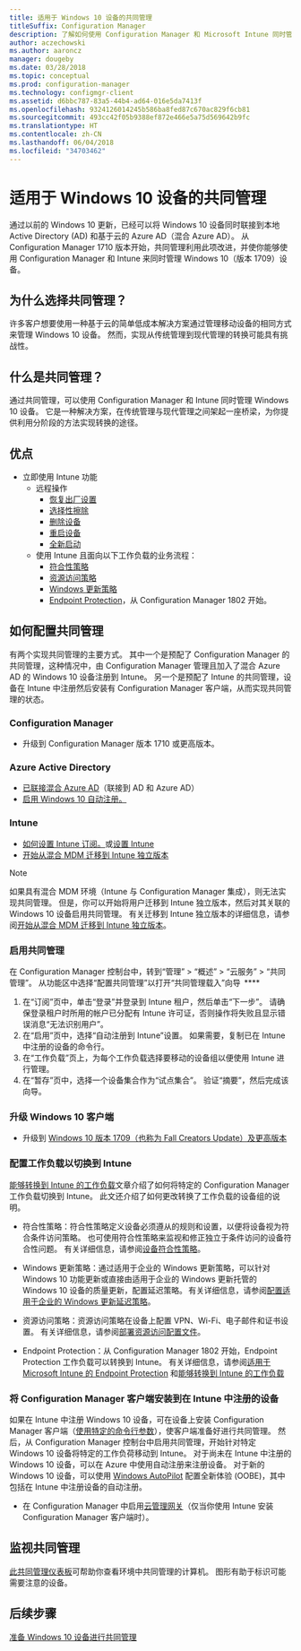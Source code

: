 ```yaml
---
title: 适用于 Windows 10 设备的共同管理
titleSuffix: Configuration Manager
description: 了解如何使用 Configuration Manager 和 Microsoft Intune 同时管理 Windows 10 设备。
author: aczechowski
ms.author: aaroncz
manager: dougeby
ms.date: 03/28/2018
ms.topic: conceptual
ms.prod: configuration-manager
ms.technology: configmgr-client
ms.assetid: d6bbc787-83a5-44b4-ad64-016e5da7413f
ms.openlocfilehash: 9324126014245b586ba8fed87c670ac829f6cb81
ms.sourcegitcommit: 493cc42f05b9388ef872e466e5a75d569642b9fc
ms.translationtype: HT
ms.contentlocale: zh-CN
ms.lasthandoff: 06/04/2018
ms.locfileid: "34703462"
---
```

# <a name="co-management-for-windows-10-devices"></a>适用于 Windows 10 设备的共同管理    
 通过以前的 Windows 10 更新，已经可以将 Windows 10 设备同时联接到本地 Active Directory (AD) 和基于云的 Azure AD（混合 Azure AD）。 从 Configuration Manager 1710 版本开始，共同管理利用此项改进，并使你能够使用 Configuration Manager 和 Intune 来同时管理 Windows 10（版本 1709）设备。 <!-- 1350871 -->
## <a name="why-co-management"></a>为什么选择共同管理？
许多客户想要使用一种基于云的简单低成本解决方案通过管理移动设备的相同方式来管理 Windows 10 设备。 然而，实现从传统管理到现代管理的转换可能具有挑战性。  
## <a name="what-is-co-management"></a>什么是共同管理？
通过共同管理，可以使用 Configuration Manager 和 Intune 同时管理 Windows 10 设备。 它是一种解决方案，在传统管理与现代管理之间架起一座桥梁，为你提供利用分阶段的方法实现转换的途径。

## <a name="benefits"></a>优点 
- 立即使用 Intune 功能 
    - 远程操作
        - [恢复出厂设置](https://docs.microsoft.com/intune/devices-wipe#factory-reset)
        - [选择性擦除](https://docs.microsoft.com/intune/apps-selective-wipe)
        - [删除设备](https://docs.microsoft.com/intune/devices-wipe#delete-devices-from-the-azure-active-directory-portal)
        - [重启设备](https://docs.microsoft.com/intune/device-restart)
        - [全新启动](https://docs.microsoft.com/intune/device-fresh-start)
    - 使用 Intune 且面向以下工作负载的业务流程：
        - [符合性策略](https://docs.microsoft.com/intune/device-compliance-get-started)
        - [资源访问策略](https://docs.microsoft.com/intune/device-profiles)
        - [Windows 更新策略](https://docs.microsoft.com/intune/windows-update-for-business-configure)
        - [Endpoint Protection](https://docs.microsoft.com/en-us/intune/endpoint-protection-windows-10)，从 Configuration Manager 1802 开始。 <!-- 1357365 -->
    
## <a name="how-to-configure-co-management"></a>如何配置共同管理
有两个实现共同管理的主要方式。 其中一个是预配了 Configuration Manager 的共同管理，这种情况中，由 Configuration Manager 管理且加入了混合 Azure AD 的 Windows 10 设备注册到 Intune。 另一个是预配了 Intune 的共同管理，设备在 Intune 中注册然后安装有 Configuration Manager 客户端，从而实现共同管理的状态。

### <a name="configuration-manager"></a>**Configuration Manager**
 -  升级到 Configuration Manager 版本 1710 或更高版本。


### <a name="azure-active-directory"></a>**Azure Active Directory**
  - [已联接混合 Azure AD](https://docs.microsoft.com/azure/active-directory/device-management-hybrid-azuread-joined-devices-setup)（联接到 AD 和 Azure AD）
  - [启用 Windows 10 自动注册。](https://docs.microsoft.com/intune/windows-enroll)


### <a name="intune"></a>**Intune**
 - [如何设置 Intune 订阅。](/sccm/mdm/deploy-use/configure-intune-subscription)或[设置 Intune](/intune/setup-steps)  
 - [开始从混合 MDM 迁移到 Intune 独立版本](/sccm/mdm/deploy-use/migrate-hybridmdm-to-intunesa)  

> [!Note]  
> 如果具有混合 MDM 环境（Intune 与 Configuration Manager 集成），则无法实现共同管理。 但是，你可以开始将用户迁移到 Intune 独立版本，然后对其关联的 Windows 10 设备启用共同管理。 有关迁移到 Intune 独立版本的详细信息，请参阅[开始从混合 MDM 迁移到 Intune 独立版本](/sccm/mdm/deploy-use/migrate-hybridmdm-to-intunesa)。  


### <a name="enable-co-management"></a>启用共同管理 
 在 Configuration Manager 控制台中，转到“管理” > “概述” > “云服务” > “共同管理”。 从功能区中选择“配置共同管理”以打开“共同管理载入”向导  **** 
   
1. 在“订阅”页中，单击“登录”并登录到 Intune 租户，然后单击“下一步”。 请确保登录租户时所用的帐户已分配有 Intune 许可证，否则操作将失败且显示错误消息“无法识别用户”。   
2. 在“启用”页中，选择“自动注册到 Intune”设置。 如果需要，复制已在 Intune 中注册的设备的命令行。 
3. 在“工作负载”页上，为每个工作负载选择要移动的设备组以便使用 Intune 进行管理。
4. 在“暂存”页中，选择一个设备集合作为“试点集合”。 验证“摘要”，然后完成该向导。 

### <a name="upgrade-windows-10-client"></a>升级 Windows 10 客户端
- 升级到 [Windows 10 版本 1709（也称为 Fall Creators Update）及更高版本](/sccm/osd/deploy-use/manage-windows-as-a-service)

### <a name="configure-workloads-to-switch-to-intune"></a>配置工作负载以切换到 Intune 
[能够转换到 Intune 的工作负载](/sccm/core/clients/manage/co-management-switch-workloads#Workloads-able-to-be-transitioned-to-Intune)文章介绍了如何将特定的 Configuration Manager 工作负载切换到 Intune。 此文还介绍了如何更改转换了工作负载的设备组的说明。

- 符合性策略：符合性策略定义设备必须遵从的规则和设置，以便将设备视为符合条件访问策略。 也可使用符合性策略来监视和修正独立于条件访问的设备符合性问题。 有关详细信息，请参阅[设备符合性策略](https://docs.microsoft.com/intune/device-compliance-get-started)。  

- Windows 更新策略：通过适用于企业的 Windows 更新策略，可以针对 Windows 10 功能更新或直接由适用于企业的 Windows 更新托管的 Windows 10 设备的质量更新，配置延迟策略。 有关详细信息，请参阅[配置适用于企业的 Windows 更新延迟策略](https://docs.microsoft.com/intune/windows-update-for-business-configure)。  

- 资源访问策略：资源访问策略在设备上配置 VPN、Wi-Fi、电子邮件和证书设置。 有关详细信息，请参阅[部署资源访问配置文件](https://docs.microsoft.com/intune/device-profiles)。

- Endpoint Protection：从 Configuration Manager 1802 开始，Endpoint Protection 工作负载可以转换到 Intune。 有关详细信息，请参阅[适用于 Microsoft Intune 的 Endpoint Protection](https://docs.microsoft.com/en-us/intune/endpoint-protection-windows-10)<!-- 1357365 --> 和[能够转换到 Intune 的工作负载](/sccm/core/clients/manage/co-management-switch-workloads#Workloads-able-to-be-transitioned-to-Intune)


### <a name="install-configuration-manager-client-to-the-devices-enrolled-in-intune"></a>将 Configuration Manager 客户端安装到在 Intune 中注册的设备
如果在 Intune 中注册 Windows 10 设备，可在设备上安装 Configuration Manager 客户端（[使用特定的命令行参数](/sccm/core/clients/manage/co-management-prepare#command-line-to-install-configuration-manager-client)），使客户端准备好进行共同管理。 然后，从 Configuration Manager 控制台中启用共同管理，开始针对特定 Windows 10 设备将特定的工作负荷移动到 Intune。
对于尚未在 Intune 中注册的 Windows 10 设备，可以在 Azure 中使用自动注册来注册设备。 对于新的 Windows 10 设备，可以使用 [Windows AutoPilot](https://docs.microsoft.com/intune/enrollment-autopilot) 配置全新体验 (OOBE)，其中包括在 Intune 中注册设备的自动注册。
 - 在 Configuration Manager 中启用[云管理网关](/sccm/core/clients/manage/manage-clients-internet#cloud-management-gateway)（仅当你使用 Intune 安装 Configuration Manager 客户端时）。

## <a name="monitor-co-management"></a>监视共同管理
[此共同管理仪表板](/sccm/core/clients/manage/co-management-dashboard)可帮助你查看环境中共同管理的计算机。 图形有助于标识可能需要注意的设备。


## <a name="next-steps"></a>后续步骤
[准备 Windows 10 设备进行共同管理](co-management-prepare.md)
